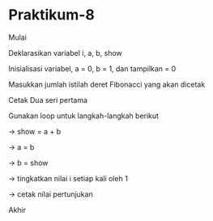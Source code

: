 # Praktikum-8

Mulai

Deklarasikan variabel i, a, b, show

Inisialisasi variabel, a = 0, b = 1, dan tampilkan = 0

Masukkan jumlah istilah deret Fibonacci yang akan dicetak

Cetak Dua seri pertama

Gunakan loop untuk langkah-langkah berikut 

-> show = a + b 

-> a = b 

-> b = show 

-> tingkatkan nilai i setiap kali oleh 1 

-> cetak nilai pertunjukan

Akhir